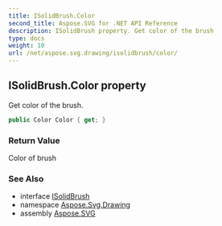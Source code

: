 ```yaml
---
title: ISolidBrush.Color
second_title: Aspose.SVG for .NET API Reference
description: ISolidBrush property. Get color of the brush
type: docs
weight: 10
url: /net/aspose.svg.drawing/isolidbrush/color/
---
```

## ISolidBrush.Color property

Get color of the brush.

```csharp
public Color Color { get; }
```

### Return Value

Color of brush

### See Also

* interface [ISolidBrush](../)
* namespace [Aspose.Svg.Drawing](../../../aspose.svg.drawing/)
* assembly [Aspose.SVG](../../../)
